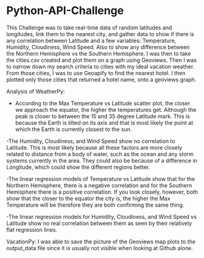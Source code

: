 # Python-API-Challenge

This Challenge was to take real-time data of random latitudes and longitudes, link them to the nearest city, and gather data to show if there is any correlation between Latitude and a few variables: Temperature, Humidity, Cloudiness, Wind Speed. Also to show any difference between the Northern Hemisphere vs the Southern Hemisphere.
I was then to take the cities.csv created and plot them on a graph using Geoviews. Then I was to narrow down my search criteria to cities with my ideal vacation weather. From those cities, I was to use Geoapify to find the nearest hotel. I then plotted only those cities that returned a hotel name, onto a geoviews graph.

Analysis of WeatherPy:

- According to the Max Temperature vs Latitude scatter plot, the closer we approach the equator, the higher the temperatures get. Although the peak is closer to between the 15 and 35 degree Latitude mark. This is because the Earth is tilted on its axis and that is most likely the point at which the Earth is currently closest to the sun.

-The Humidity, Cloudiness, and Wind Speed show no correlation to Latitude. This is most likely because all these factors are more closely related to distance from a body of water, such as the ocean and any storm systems currently in the area. They could also be because of a difference in Longitude, which could show the different regions better.

-The linear regression models of Temperature vs Latitude show that for the Northern Hemisphere, there is a negative correlation and for the Southern Hemisphere there is a positive correlation. If you look closely, however, both show that the closer to the equator the city is, the higher the Max Temperature will be therefore they are both confirming the same thing.

-The linear regression models for Humidity, Cloudiness, and Wind Speed vs Latitude show no real correlation between them as seen by their relatively flat regression lines.


VacationPy:
I was able to save the picture of the Geoviews map plots to the output_data file since it is usually not visible when looking at Github alone.



